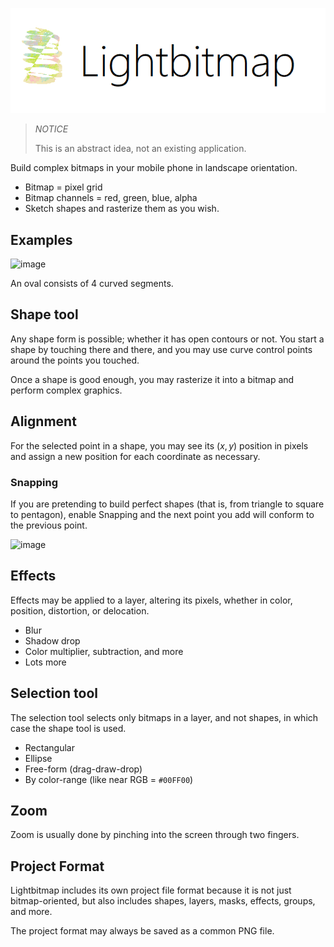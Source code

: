 ![Logo](logo.png)

> *NOTICE*
>
> This is an abstract idea, not an existing application.

Build complex bitmaps in your mobile phone in landscape orientation.

* Bitmap = pixel grid
* Bitmap channels = red, green, blue, alpha
* Sketch shapes and rasterize them as you wish.

## Examples

![image](https://github.com/user-attachments/assets/21a61c71-38d9-46dc-877a-bb93f7d24327)

An oval consists of 4 curved segments.

## Shape tool

Any shape form is possible; whether it has open contours or not. You start a shape by touching there and there, and you may use curve control points around the points you touched.

Once a shape is good enough, you may rasterize it into a bitmap and perform complex graphics.

## Alignment

For the selected point in a shape, you may see its $(x, y)$ position in pixels and assign a new position for each coordinate as necessary.

### Snapping

If you are pretending to build perfect shapes (that is, from triangle to square to pentagon), enable Snapping and the next point you add will conform to the previous point.

![image](https://github.com/user-attachments/assets/5586a8d7-6777-49a2-8274-263609149b35)

## Effects

Effects may be applied to a layer, altering its pixels, whether in color, position, distortion, or delocation.

* Blur
* Shadow drop
* Color multiplier, subtraction, and more
* Lots more

## Selection tool

The selection tool selects only bitmaps in a layer, and not shapes, in which case the shape tool is used.

* Rectangular
* Ellipse
* Free-form (drag-draw-drop)
* By color-range (like near RGB = `#00FF00`)

## Zoom

Zoom is usually done by pinching into the screen through two fingers.

## Project Format

Lightbitmap includes its own project file format because it is not just bitmap-oriented, but also includes shapes, layers, masks, effects, groups, and more.

The project format may always be saved as a common PNG file.
